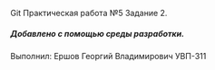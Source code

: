 Git
Практическая работа №5
Задание 2.
##### Добавлено с помощью среды разработки.
Выполнил:
Ершов Георгий Владимирович
УВП-311